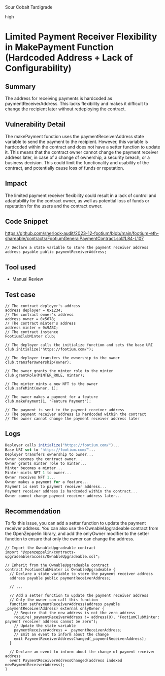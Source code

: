 Sour Cobalt Tardigrade

high

# Limited Payment Receiver Flexibility in MakePayment Function (Hardcoded Address + Lack of Configurability)

## Summary
The address for receiving payments is hardcoded as paymentReceiverAddress. This lacks flexibility and makes it difficult to change the recipient later without redeploying the contract.
## Vulnerability Detail
The makePayment function uses the paymentReceiverAddress state variable to send the payment to the recipient. However, this variable is hardcoded within the contract and does not have a setter function to update it. This means that the contract owner cannot change the payment receiver address later, in case of a change of ownership, a security breach, or a business decision. This could limit the functionality and usability of the contract, and potentially cause loss of funds or reputation.
## Impact
The limited payment receiver flexibility could result in a lack of control and adaptability for the contract owner, as well as potential loss of funds or reputation for the users and the contract owner.
## Code Snippet
https://github.com/sherlock-audit/2023-12-footium/blob/main/footium-eth-shareable/contracts/FootiumGeneralPaymentContract.sol#L84-L107
```solidity
// Declare a state variable to store the payment receiver address
address payable public paymentReceiverAddress;

```
## Tool used
- Manual Review
## Test case
```solidity
// The contract deployer's address
address deployer = 0x1234;
// The contract owner's address
address owner = 0x5678;
// The contract minter's address
address minter = 0x9ABC;
// The contract instance
FootiumClubMinter club;

// The deployer calls the initialize function and sets the base URI
club.initialize("https://footium.com/");

// The deployer transfers the ownership to the owner
club.transferOwnership(owner);

// The owner grants the minter role to the minter
club.grantRole(MINTER_ROLE, minter);

// The minter mints a new NFT to the owner
club.safeMint(owner, 1);

// The owner makes a payment for a feature
club.makePayment(1, "Feature Payment");

// The payment is sent to the payment receiver address
// The payment receiver address is hardcoded within the contract
// The owner cannot change the payment receiver address later

```
## Logs
```javascript
Deployer calls initialize("https://footium.com/")...
Base URI set to "https://footium.com/"...
Deployer transfers ownership to owner...
Owner becomes the contract owner...
Owner grants minter role to minter...
Minter becomes a minter...
Minter mints NFT 1 to owner...
Owner receives NFT 1...
Owner makes a payment for a feature...
Payment is sent to payment receiver address...
Payment receiver address is hardcoded within the contract...
Owner cannot change payment receiver address later...

```
## Recommendation
To fix this issue, you can add a setter function to update the payment receiver address. You can also use the OwnableUpgradeable contract from the OpenZeppelin library, and add the onlyOwner modifier to the setter function to ensure that only the owner can change the address. 
```solidity
// Import the OwnableUpgradeable contract
import "@openzeppelin/contracts-upgradeable/access/OwnableUpgradeable.sol";

// Inherit from the OwnableUpgradeable contract
contract FootiumClubMinter is OwnableUpgradeable {
  // Declare a state variable to store the payment receiver address
  address payable public paymentReceiverAddress;

  // ...

  // Add a setter function to update the payment receiver address
  // Only the owner can call this function
  function setPaymentReceiverAddress(address payable _paymentReceiverAddress) external onlyOwner {
    // Require that the new address is not the zero address
    require(_paymentReceiverAddress != address(0), "FootiumClubMinter: payment receiver address cannot be zero");
    // Update the state variable
    paymentReceiverAddress = _paymentReceiverAddress;
    // Emit an event to inform about the change
    emit PaymentReceiverAddressChanged(_paymentReceiverAddress);
  }

  // Declare an event to inform about the change of payment receiver address
  event PaymentReceiverAddressChanged(address indexed newPaymentReceiverAddress);
}

```
